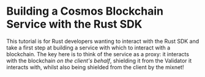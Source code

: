# Building a Cosmos Blockchain Service with the Rust SDK

This tutorial is for Rust developers wanting to interact with the Rust SDK and take a first step at building a service with which to interact with a blockchain.
The key here is to think of the service as a proxy: it interacts with the blockchain _on the client's behalf_, shielding it from the Validator it interacts with, whilst also being shielded from the client by the mixnet!

